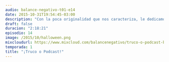 ```yaml
---
audio: balance-negativo-t01-e14
date: 2015-10-31T19:54:45-03:00
description: "Con la poca originalidad que nos caracteriza, le dedicamos un episodio a hablar de Halloween; repasamos su historia, influencia, y recomendamos algunas películas de terror. ¡No se asusten con lo que decimos!"
draft: false
duracion: "2:18:21"
episodio: 14
image: /2015/10/halloween.png
mixcloudurl: https://www.mixcloud.com/balancenegativo/truco-o-podcast-balance-negativo-t01-e14/
temporada: 1
title: "¡Truco o Podcast!"
---
```


